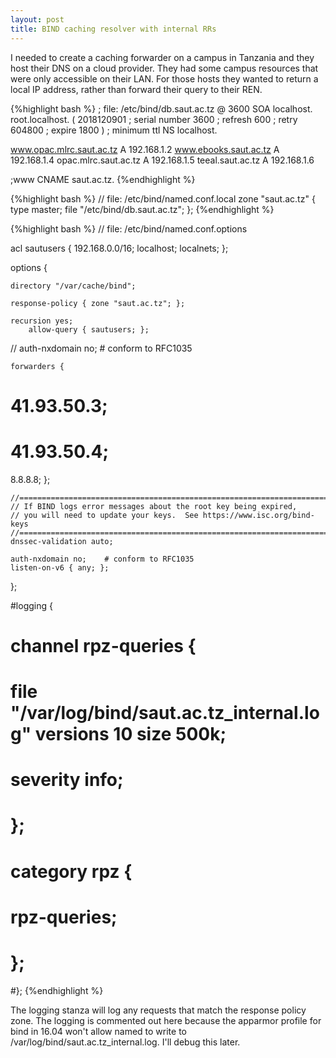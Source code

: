 ```yaml
---
layout: post
title: BIND caching resolver with internal RRs
---
```


I needed to create a caching forwarder on a campus in Tanzania and 
they host their DNS on a cloud provider. They had some campus resources
that were only accessible on their LAN. For those hosts they wanted to
return a local IP address, rather than forward their query to their 
REN.

{%highlight bash %}
; file: /etc/bind/db.saut.ac.tz
@                      3600 SOA   localhost.  root.localhost. (
                              2018120901                 ; serial number
                              3600                       ; refresh
                              600                        ; retry
                              604800                     ; expire
                              1800                     ) ; minimum ttl
			NS	localhost.

www.opac.mlrc.saut.ac.tz	A	192.168.1.2
www.ebooks.saut.ac.tz		A	192.168.1.4
opac.mlrc.saut.ac.tz		A	192.168.1.5
teeal.saut.ac.tz		A	192.168.1.6

;www			CNAME	saut.ac.tz.
{%endhighlight %}

{%highlight bash %}
// file: /etc/bind/named.conf.local
zone "saut.ac.tz" {
  type master;
  file "/etc/bind/db.saut.ac.tz";
};
{%endhighlight %}

{%highlight bash %}
// file: /etc/bind/named.conf.options

acl sautusers {
        192.168.0.0/16;
        localhost;
        localnets;
};

options {

	directory "/var/cache/bind";

	response-policy { zone "saut.ac.tz"; };

	recursion yes;
        allow-query { sautusers; };
//        auth-nxdomain no;    # conform to RFC1035


	forwarders {
#	 	41.93.50.3;
#		41.93.50.4;
8.8.8.8;
	};

	//========================================================================
	// If BIND logs error messages about the root key being expired,
	// you will need to update your keys.  See https://www.isc.org/bind-keys
	//========================================================================
	dnssec-validation auto;

	auth-nxdomain no;    # conform to RFC1035
	listen-on-v6 { any; };
};

#logging {
#  channel rpz-queries {
#    file "/var/log/bind/saut.ac.tz_internal.log" versions 10 size 500k;
#    severity info;
#  };
#  category rpz {
#    rpz-queries;
#  };
#};
{%endhighlight %}

The logging stanza will log any requests that match the response policy zone.
The logging is commented out here because the apparmor profile for bind in 16.04 won't allow named
to write to /var/log/bind/saut.ac.tz_internal.log. I'll debug this later.
